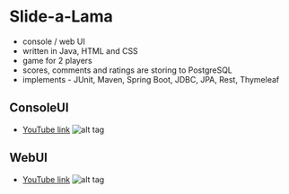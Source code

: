 # Slide-a-Lama

- console / web UI
- written in Java, HTML and CSS
- game for 2 players
- scores, comments and ratings are storing to PostgreSQL
- implements - JUnit, Maven, Spring Boot, JDBC, JPA, Rest, Thymeleaf

## ConsoleUI
- [YouTube link](https://youtu.be/3MP0RpHBDxk)
![alt tag](https://raw.github.com/zamgo/slide-a-lama/master/screenshot_console.jpg)

## WebUI
- [YouTube link](https://youtu.be/N7ISGHZbpDA)
![alt tag](https://raw.github.com/zamgo/slide-a-lama/master/screenshot_web.jpg)
